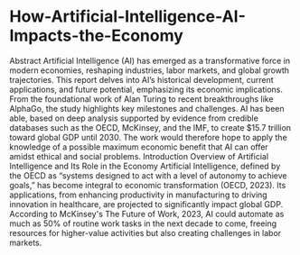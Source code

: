 # How-Artificial-Intelligence-AI-Impacts-the-Economy

Abstract
Artificial Intelligence (AI) has emerged as a transformative force in modern economies, reshaping
industries, labor markets, and global growth trajectories. This report delves into AI’s historical
development, current applications, and future potential, emphasizing its economic implications.
From the foundational work of Alan Turing to recent breakthroughs like AlphaGo, the study
highlights key milestones and challenges. AI has been able, based on deep analysis supported by
evidence from credible databases such as the OECD, McKinsey, and the IMF, to create $15.7
trillion toward global GDP until 2030. The work would therefore hope to apply the knowledge of
a possible maximum economic benefit that AI can offer amidst ethical and social problems.
Introduction
Overview of Artificial Intelligence and Its Role in the Economy
Artificial Intelligence, defined by the OECD as “systems designed to act with a level of autonomy
to achieve goals,” has become integral to economic transformation (OECD, 2023). Its applications,
from enhancing productivity in manufacturing to driving innovation in healthcare, are projected to
significantly impact global GDP. According to McKinsey's The Future of Work, 2023, AI could
automate as much as 50% of routine work tasks in the next decade to come, freeing resources for
higher-value activities but also creating challenges in labor markets.
